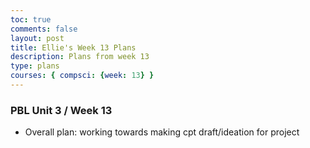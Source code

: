 ```yaml
---
toc: true
comments: false
layout: post
title: Ellie's Week 13 Plans
description: Plans from week 13
type: plans
courses: { compsci: {week: 13} }
---
```


### PBL Unit 3 / Week 13
- Overall plan: working towards making cpt draft/ideation for project